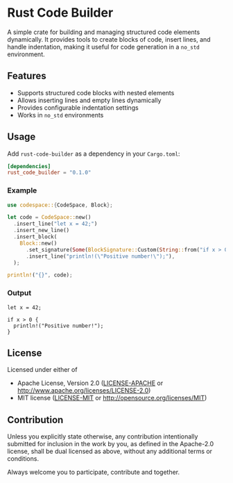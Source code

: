 # Rust Code Builder

A simple crate for building and managing structured code elements dynamically. It provides tools to create blocks of code, insert lines, and handle indentation, making it useful for code generation in a `no_std` environment.

## Features
- Supports structured code blocks with nested elements
- Allows inserting lines and empty lines dynamically
- Provides configurable indentation settings
- Works in `no_std` environments

## Usage

Add `rust-code-builder` as a dependency in your `Cargo.toml`:
```toml
[dependencies]
rust_code_builder = "0.1.0"
```

### Example
```rust
use codespace::{CodeSpace, Block};

let code = CodeSpace::new()
  .insert_line("let x = 42;")
  .insert_new_line()
  .insert_block(
    Block::new()
      .set_signature(Some(BlockSignature::Custom(String::from("if x > 0"))))
      .insert_line("println!(\"Positive number!\");"),
  );

println!("{}", code);
```

### Output
```
let x = 42;

if x > 0 {
  println!("Positive number!");
}

```

## License

Licensed under either of

- Apache License, Version 2.0
  ([LICENSE-APACHE](LICENSE-APACHE) or <http://www.apache.org/licenses/LICENSE-2.0>)
- MIT license
  ([LICENSE-MIT](LICENSE-MIT) or <http://opensource.org/licenses/MIT>)

## Contribution

Unless you explicitly state otherwise, any contribution intentionally submitted
for inclusion in the work by you, as defined in the Apache-2.0 license, shall be
dual licensed as above, without any additional terms or conditions.

Always welcome you to participate, contribute and together.
